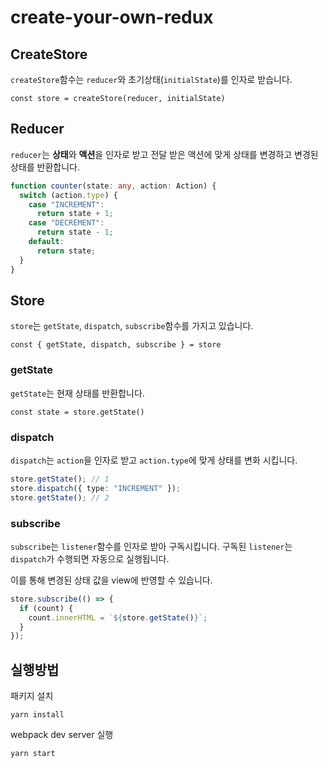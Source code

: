 # create-your-own-redux

## CreateStore

`createStore`함수는 `reducer`와 초기상태(`initialState`)를 인자로 받습니다.

`const store = createStore(reducer, initialState)`

## Reducer

`reducer`는 **상태**와 **액션**을 인자로 받고 전달 받은 액션에 맞게 상태를 변경하고 변경된 상태를 반환합니다.

```typescript
function counter(state: any, action: Action) {
  switch (action.type) {
    case "INCREMENT":
      return state + 1;
    case "DECREMENT":
      return state - 1;
    default:
      return state;
  }
}
```

## Store

`store`는 `getState`, `dispatch`, `subscribe`함수를 가지고 있습니다.

`const { getState, dispatch, subscribe } = store`

### getState

`getState`는 현재 상태를 반환합니다.

`const state = store.getState()`

### dispatch

`dispatch`는 `action`을 인자로 받고 `action.type`에 맞게 상태를 변화 시킵니다.

```typescript
store.getState(); // 1
store.dispatch({ type: "INCREMENT" });
store.getState(); // 2
```

### subscribe

`subscribe`는 `listener`함수를 인자로 받아 구독시킵니다.
구독된 `listener`는 `dispatch`가 수행되면 자동으로 실행됩니다.

이를 통해 변경된 상태 값을 view에 반영할 수 있습니다.

```typescript
store.subscribe(() => {
  if (count) {
    count.innerHTML = `${store.getState()}`;
  }
});
```

## 실행방법

패키지 설치

`yarn install`

webpack dev server 실행

`yarn start`
